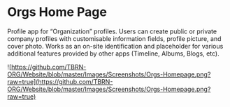 # Orgs Home Page

Profile app for “Organization” profiles. Users can create public or private company profiles with customisable information fields, profile picture, and cover photo. Works as an on-site identification and placeholder for various additional features provided by other apps (Timeline, Albums, Blogs, etc).

![https://github.com/TBRN-ORG/Website/blob/master/Images/Screenshots/Orgs-Homepage.png?raw=true](https://github.com/TBRN-ORG/Website/blob/master/Images/Screenshots/Orgs-Homepage.png?raw=true)
